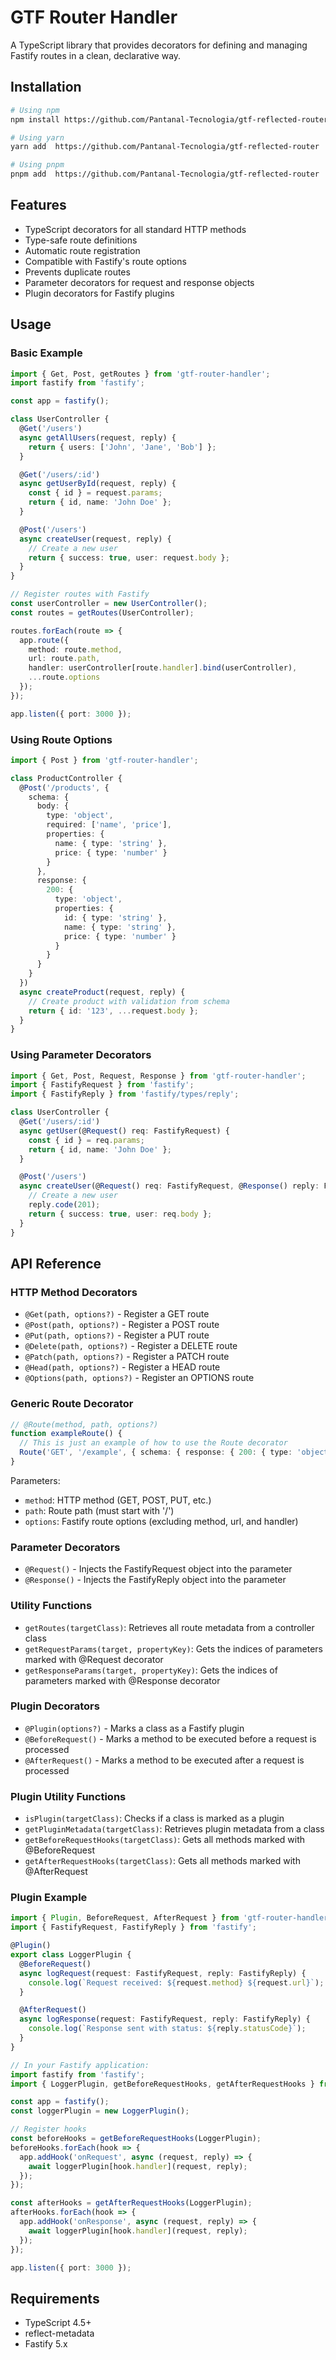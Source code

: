 # GTF Router Handler

A TypeScript library that provides decorators for defining and managing Fastify routes in a clean, declarative way.

## Installation

```bash
# Using npm
npm install https://github.com/Pantanal-Tecnologia/gtf-reflected-router

# Using yarn
yarn add  https://github.com/Pantanal-Tecnologia/gtf-reflected-router

# Using pnpm
pnpm add  https://github.com/Pantanal-Tecnologia/gtf-reflected-router
```

## Features

- TypeScript decorators for all standard HTTP methods
- Type-safe route definitions
- Automatic route registration
- Compatible with Fastify's route options
- Prevents duplicate routes
- Parameter decorators for request and response objects
- Plugin decorators for Fastify plugins

## Usage

### Basic Example

```typescript
import { Get, Post, getRoutes } from 'gtf-router-handler';
import fastify from 'fastify';

const app = fastify();

class UserController {
  @Get('/users')
  async getAllUsers(request, reply) {
    return { users: ['John', 'Jane', 'Bob'] };
  }

  @Get('/users/:id')
  async getUserById(request, reply) {
    const { id } = request.params;
    return { id, name: 'John Doe' };
  }

  @Post('/users')
  async createUser(request, reply) {
    // Create a new user
    return { success: true, user: request.body };
  }
}

// Register routes with Fastify
const userController = new UserController();
const routes = getRoutes(UserController);

routes.forEach(route => {
  app.route({
    method: route.method,
    url: route.path,
    handler: userController[route.handler].bind(userController),
    ...route.options
  });
});

app.listen({ port: 3000 });
```

### Using Route Options

```typescript
import { Post } from 'gtf-router-handler';

class ProductController {
  @Post('/products', {
    schema: {
      body: {
        type: 'object',
        required: ['name', 'price'],
        properties: {
          name: { type: 'string' },
          price: { type: 'number' }
        }
      },
      response: {
        200: {
          type: 'object',
          properties: {
            id: { type: 'string' },
            name: { type: 'string' },
            price: { type: 'number' }
          }
        }
      }
    }
  })
  async createProduct(request, reply) {
    // Create product with validation from schema
    return { id: '123', ...request.body };
  }
}
```

### Using Parameter Decorators

```typescript
import { Get, Post, Request, Response } from 'gtf-router-handler';
import { FastifyRequest } from 'fastify';
import { FastifyReply } from 'fastify/types/reply';

class UserController {
  @Get('/users/:id')
  async getUser(@Request() req: FastifyRequest) {
    const { id } = req.params;
    return { id, name: 'John Doe' };
  }

  @Post('/users')
  async createUser(@Request() req: FastifyRequest, @Response() reply: FastifyReply) {
    // Create a new user
    reply.code(201);
    return { success: true, user: req.body };
  }
}
```

## API Reference

### HTTP Method Decorators

- `@Get(path, options?)` - Register a GET route
- `@Post(path, options?)` - Register a POST route
- `@Put(path, options?)` - Register a PUT route
- `@Delete(path, options?)` - Register a DELETE route
- `@Patch(path, options?)` - Register a PATCH route
- `@Head(path, options?)` - Register a HEAD route
- `@Options(path, options?)` - Register an OPTIONS route

### Generic Route Decorator

```typescript
// @Route(method, path, options?)
function exampleRoute() {
  // This is just an example of how to use the Route decorator
  Route('GET', '/example', { schema: { response: { 200: { type: 'object' } } } });
}
```

Parameters:
- `method`: HTTP method (GET, POST, PUT, etc.)
- `path`: Route path (must start with '/')
- `options`: Fastify route options (excluding method, url, and handler)

### Parameter Decorators

- `@Request()` - Injects the FastifyRequest object into the parameter
- `@Response()` - Injects the FastifyReply object into the parameter

### Utility Functions

- `getRoutes(targetClass)`: Retrieves all route metadata from a controller class
- `getRequestParams(target, propertyKey)`: Gets the indices of parameters marked with @Request decorator
- `getResponseParams(target, propertyKey)`: Gets the indices of parameters marked with @Response decorator

### Plugin Decorators

- `@Plugin(options?)` - Marks a class as a Fastify plugin
- `@BeforeRequest()` - Marks a method to be executed before a request is processed
- `@AfterRequest()` - Marks a method to be executed after a request is processed

### Plugin Utility Functions

- `isPlugin(targetClass)`: Checks if a class is marked as a plugin
- `getPluginMetadata(targetClass)`: Retrieves plugin metadata from a class
- `getBeforeRequestHooks(targetClass)`: Gets all methods marked with @BeforeRequest
- `getAfterRequestHooks(targetClass)`: Gets all methods marked with @AfterRequest

### Plugin Example

```typescript
import { Plugin, BeforeRequest, AfterRequest } from 'gtf-router-handler';
import { FastifyRequest, FastifyReply } from 'fastify';

@Plugin()
export class LoggerPlugin {
  @BeforeRequest()
  async logRequest(request: FastifyRequest, reply: FastifyReply) {
    console.log(`Request received: ${request.method} ${request.url}`);
  }

  @AfterRequest()
  async logResponse(request: FastifyRequest, reply: FastifyReply) {
    console.log(`Response sent with status: ${reply.statusCode}`);
  }
}

// In your Fastify application:
import fastify from 'fastify';
import { LoggerPlugin, getBeforeRequestHooks, getAfterRequestHooks } from 'gtf-router-handler';

const app = fastify();
const loggerPlugin = new LoggerPlugin();

// Register hooks
const beforeHooks = getBeforeRequestHooks(LoggerPlugin);
beforeHooks.forEach(hook => {
  app.addHook('onRequest', async (request, reply) => {
    await loggerPlugin[hook.handler](request, reply);
  });
});

const afterHooks = getAfterRequestHooks(LoggerPlugin);
afterHooks.forEach(hook => {
  app.addHook('onResponse', async (request, reply) => {
    await loggerPlugin[hook.handler](request, reply);
  });
});

app.listen({ port: 3000 });
```

## Requirements

- TypeScript 4.5+
- reflect-metadata
- Fastify 5.x
